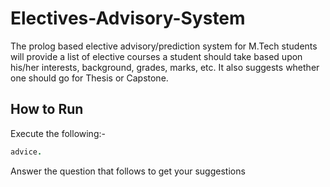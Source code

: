 # Electives-Advisory-System
The prolog based elective advisory/prediction system for M.Tech students will provide a list of
elective courses a student should take based upon his/her interests, background, grades,
marks, etc. It also suggests whether one should go for Thesis or Capstone.

## How to Run
Execute the following:-

```prolog
advice.
```
Answer the question that follows to get your suggestions
